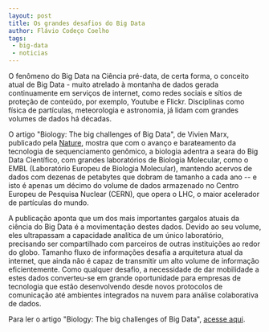 ```yaml
---
layout: post
title: Os grandes desafios do Big Data 
author: Flávio Codeço Coelho
tags:
 - big-data
 - noticias
---
```


O fenômeno do Big Data na Ciência pré-data, de certa forma, o conceito
atual de Big Data - muito atrelado à montanha de dados gerada
continuamente em serviços de internet, como redes sociais e sítios de
proteção de conteúdo, por exemplo, Youtube e Flickr. Disciplinas como
física de partículas, meteorologia e astronomia, já lidam com grandes
volumes de dados há décadas.

O artigo "Biology: The big challenges of Big Data", de Vivien Marx,
publicado pela [Nature](http://www.nature.com/nature/index.html),
mostra que com o avanço e barateamento da tecnologia de sequenciamento
genômico, a biologia adentra a seara do Big Data Científico, com
grandes laboratórios de Biologia Molecular, como o EMBL (Laboratório
Europeu de Biologia Molecular), mantendo acervos de dados com dezenas
de petabytes que dobram de tamanho a cada ano -- e isto é apenas um
décimo do volume de dados armazenado no Centro Europeu de Pesquisa
Nuclear (CERN), que opera o LHC, o maior acelerador de partículas do
mundo.

A publicação aponta que um dos mais importantes gargalos atuais da
ciência do Big Data é a movimentação destes dados. Devido ao seu
volume, eles ultrapassam a capacidade analítica de um único
laboratório, precisando ser compartilhado com parceiros de outras
instituições ao redor do globo. Tamanho fluxo de informações desafia
a arquitetura atual da internet, que ainda não é capaz de transmitir
um alto volume de informação eficientemente. Como qualquer desafio, a
necessidade de dar mobilidade a estes dados converteu-se em grande
oportunidade para empresas de tecnologia que estão desenvolvendo desde
novos protocolos de comunicação até ambientes integrados na nuvem para
análise colaborativa de dados.

Para ler o artigo "Biology: The big challenges of Big Data",
[acesse aqui](http://www.nature.com/nature/journal/v498/n7453/full/498255a.html).
